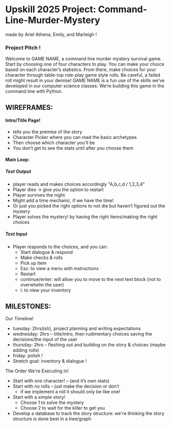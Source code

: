 # Upskill 2025 Project: Command-Line-Murder-Mystery
made by Ariel Athena, Emily, and Marleigh !
### Project Pitch !
Welcome to GAME NAME, a command line murder mystery survival game. Start by choosing one of four characters to play. You can make your choice based on each character’s statistics. From there, make choices for your character through table-top role-play game style rolls. Be careful, a failed roll might result in your demise! GAME NAME is a fun use of the skills we’ve developed in our computer science classes. We’re building this game in the command line with Python. 

## WIREFRAMES:

#### Intro/Title Page! 
* tells you the premise of the story
* Character Picker where you can read the basic archetypes
* Then choose which character you'll be
* You don’t get to see the stats until after you choose them
#### Main Loop:
##### Text Output
* player reads and makes choices accordingly "A,b,c,d / 1,2,3,4"
* Player dies → give you the option to restart
* Player survives the night
* Might add a time mechanic, if we have the time!
* Or just you picked the right options to not die but haven’t figured out the mystery
* Player solves the mystery! by having the right items/making the right choices
##### Text Input
* Player responds to the choices, and you can:
    * Start dialogue & respond
    * Make checks & rolls
    * Pick up item
    * Esc: to view a menu with instructions
    * Restart
    * continue/enter: will allow you to move to the next text block (not to overwhelm the user)
    * i: to view your inventory

## MILESTONES:
Our Timeline!
* tuesday: 2hrs(ish), project planning and writing expectations
* wednesday: 2hrs – title/intro, then rudimentary choices saving the decisions/the input of the user
* thursday: 2hrs – fleshing out and building on the story & choices (maybe adding rolls)
* friday: polish !
* Stretch goal: inventory & dialogue !

The Order We're Executing in!
* Start with one character! – (and it’s own stats)
* Start with no rolls – just make the decision or don’t
    * if we implement a roll it should only be like one!
* Start with a simple story!
    * Choose 1 to solve the mystery
    * Choose 2 to wait for the killer to get you
* Develop a database to track the story structure: we're thinking the story structure is done best in a tree/graph



